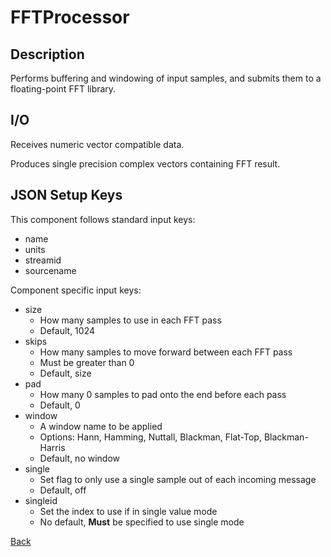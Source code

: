 # FFTProcessor

## Description

Performs buffering and windowing of input samples, and submits them to a floating-point FFT library. 

## I/O

Receives numeric vector compatible data.

Produces single precision complex vectors containing FFT result.

## JSON Setup Keys

This component follows standard input keys:
- name
- units
- streamid
- sourcename

Component specific input keys:
- size
	- How many samples to use in each FFT pass
	- Default, 1024
- skips
	- How many samples to move forward between each FFT pass
	- Must be greater than 0
	- Default, size
- pad
	- How many 0 samples to pad onto the end before each pass
	- Default, 0
- window
	- A window name to be applied
	- Options: Hann, Hamming, Nuttall, Blackman, Flat-Top, Blackman-Harris
	- Default, no window
- single
	- Set flag to only use a single sample out of each incoming message
	- Default, off
- singleid
	- Set the index to use if in single value mode
	- No default, **Must** be specified to use single mode

[Back](PhoenixComponents.md)

